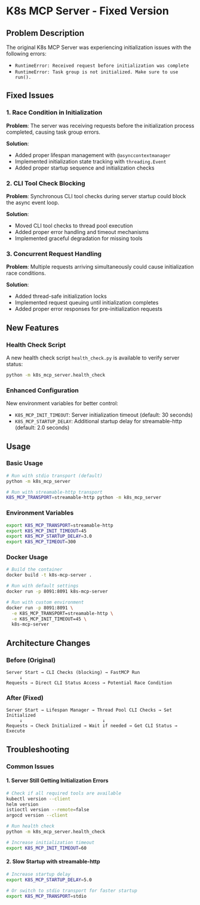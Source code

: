 # K8s MCP Server - Fixed Version

## Problem Description

The original K8s MCP Server was experiencing initialization issues with the following errors:
- `RuntimeError: Received request before initialization was complete`
- `RuntimeError: Task group is not initialized. Make sure to use run().`

## Fixed Issues

### 1. Race Condition in Initialization
**Problem**: The server was receiving requests before the initialization process completed, causing task group errors.

**Solution**: 
- Added proper lifespan management with `@asynccontextmanager`
- Implemented initialization state tracking with `threading.Event`
- Added proper startup sequence and initialization checks

### 2. CLI Tool Check Blocking
**Problem**: Synchronous CLI tool checks during server startup could block the async event loop.

**Solution**:
- Moved CLI tool checks to thread pool execution
- Added proper error handling and timeout mechanisms
- Implemented graceful degradation for missing tools

### 3. Concurrent Request Handling
**Problem**: Multiple requests arriving simultaneously could cause initialization race conditions.

**Solution**:
- Added thread-safe initialization locks
- Implemented request queuing until initialization completes
- Added proper error responses for pre-initialization requests

## New Features

### Health Check Script
A new health check script `health_check.py` is available to verify server status:

```bash
python -m k8s_mcp_server.health_check
```

### Enhanced Configuration
New environment variables for better control:
- `K8S_MCP_INIT_TIMEOUT`: Server initialization timeout (default: 30 seconds)
- `K8S_MCP_STARTUP_DELAY`: Additional startup delay for streamable-http (default: 2.0 seconds)

## Usage

### Basic Usage
```bash
# Run with stdio transport (default)
python -m k8s_mcp_server

# Run with streamable-http transport
K8S_MCP_TRANSPORT=streamable-http python -m k8s_mcp_server
```

### Environment Variables
```bash
export K8S_MCP_TRANSPORT=streamable-http
export K8S_MCP_INIT_TIMEOUT=45
export K8S_MCP_STARTUP_DELAY=3.0
export K8S_MCP_TIMEOUT=300
```

### Docker Usage
```bash
# Build the container
docker build -t k8s-mcp-server .

# Run with default settings
docker run -p 8091:8091 k8s-mcp-server

# Run with custom environment
docker run -p 8091:8091 \
  -e K8S_MCP_TRANSPORT=streamable-http \
  -e K8S_MCP_INIT_TIMEOUT=45 \
  k8s-mcp-server
```

## Architecture Changes

### Before (Original)
```
Server Start → CLI Checks (blocking) → FastMCP Run
     ↓
Requests → Direct CLI Status Access → Potential Race Condition
```

### After (Fixed)
```
Server Start → Lifespan Manager → Thread Pool CLI Checks → Set Initialized
     ↓                              ↓
Requests → Check Initialized → Wait if needed → Get CLI Status → Execute
```

## Troubleshooting

### Common Issues

#### 1. Server Still Getting Initialization Errors
```bash
# Check if all required tools are available
kubectl version --client
helm version
istioctl version --remote=false
argocd version --client

# Run health check
python -m k8s_mcp_server.health_check

# Increase initialization timeout
export K8S_MCP_INIT_TIMEOUT=60
```

#### 2. Slow Startup with streamable-http
```bash
# Increase startup delay
export K8S_MCP_STARTUP_DELAY=5.0

# Or switch to stdio transport for faster startup
export K8S_MCP_TRANSPORT=stdio
```
